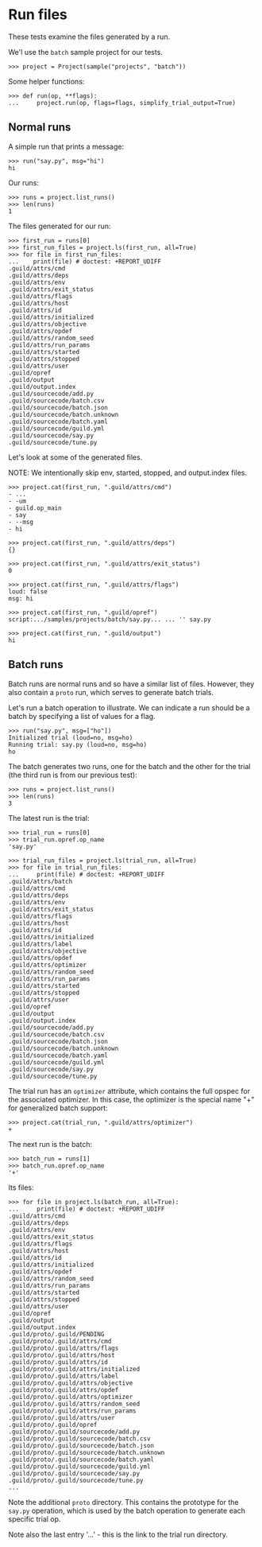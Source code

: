 # Run files

These tests examine the files generated by a run.

We'l use the `batch` sample project for our tests.

    >>> project = Project(sample("projects", "batch"))

Some helper functions:

    >>> def run(op, **flags):
    ...     project.run(op, flags=flags, simplify_trial_output=True)

## Normal runs

A simple run that prints a message:

    >>> run("say.py", msg="hi")
    hi

Our runs:

    >>> runs = project.list_runs()
    >>> len(runs)
    1

The files generated for our run:

    >>> first_run = runs[0]
    >>> first_run_files = project.ls(first_run, all=True)
    >>> for file in first_run_files:
    ...    print(file) # doctest: +REPORT_UDIFF
    .guild/attrs/cmd
    .guild/attrs/deps
    .guild/attrs/env
    .guild/attrs/exit_status
    .guild/attrs/flags
    .guild/attrs/host
    .guild/attrs/id
    .guild/attrs/initialized
    .guild/attrs/objective
    .guild/attrs/opdef
    .guild/attrs/random_seed
    .guild/attrs/run_params
    .guild/attrs/started
    .guild/attrs/stopped
    .guild/attrs/user
    .guild/opref
    .guild/output
    .guild/output.index
    .guild/sourcecode/add.py
    .guild/sourcecode/batch.csv
    .guild/sourcecode/batch.json
    .guild/sourcecode/batch.unknown
    .guild/sourcecode/batch.yaml
    .guild/sourcecode/guild.yml
    .guild/sourcecode/say.py
    .guild/sourcecode/tune.py

Let's look at some of the generated files.

NOTE: We intentionally skip env, started, stopped, and output.index
files.

    >>> project.cat(first_run, ".guild/attrs/cmd")
    - ...
    - -um
    - guild.op_main
    - say
    - --msg
    - hi

    >>> project.cat(first_run, ".guild/attrs/deps")
    {}

    >>> project.cat(first_run, ".guild/attrs/exit_status")
    0

    >>> project.cat(first_run, ".guild/attrs/flags")
    loud: false
    msg: hi

    >>> project.cat(first_run, ".guild/opref")
    script:.../samples/projects/batch/say.py... ... '' say.py

    >>> project.cat(first_run, ".guild/output")
    hi

## Batch runs

Batch runs are normal runs and so have a similar list of
files. However, they also contain a `proto` run, which serves to
generate batch trials.

Let's run a batch operation to illustrate. We can indicate a run
should be a batch by specifying a list of values for a flag.

    >>> run("say.py", msg=["ho"])
    Initialized trial (loud=no, msg=ho)
    Running trial: say.py (loud=no, msg=ho)
    ho

The batch generates two runs, one for the batch and the other for the
trial (the third run is from our previous test):

    >>> runs = project.list_runs()
    >>> len(runs)
    3

The latest run is the trial:

    >>> trial_run = runs[0]
    >>> trial_run.opref.op_name
    'say.py'

    >>> trial_run_files = project.ls(trial_run, all=True)
    >>> for file in trial_run_files:
    ...     print(file) # doctest: +REPORT_UDIFF
    .guild/attrs/batch
    .guild/attrs/cmd
    .guild/attrs/deps
    .guild/attrs/env
    .guild/attrs/exit_status
    .guild/attrs/flags
    .guild/attrs/host
    .guild/attrs/id
    .guild/attrs/initialized
    .guild/attrs/label
    .guild/attrs/objective
    .guild/attrs/opdef
    .guild/attrs/optimizer
    .guild/attrs/random_seed
    .guild/attrs/run_params
    .guild/attrs/started
    .guild/attrs/stopped
    .guild/attrs/user
    .guild/opref
    .guild/output
    .guild/output.index
    .guild/sourcecode/add.py
    .guild/sourcecode/batch.csv
    .guild/sourcecode/batch.json
    .guild/sourcecode/batch.unknown
    .guild/sourcecode/batch.yaml
    .guild/sourcecode/guild.yml
    .guild/sourcecode/say.py
    .guild/sourcecode/tune.py

The trial run has an `optimizer` attribute, which contains the full
opspec for the associated optimizer. In this case, the optimizer is
the special name "+" for generalized batch support:

    >>> project.cat(trial_run, ".guild/attrs/optimizer")
    +

The next run is the batch:

    >>> batch_run = runs[1]
    >>> batch_run.opref.op_name
    '+'

Its files:

    >>> for file in project.ls(batch_run, all=True):
    ...     print(file) # doctest: +REPORT_UDIFF
    .guild/attrs/cmd
    .guild/attrs/deps
    .guild/attrs/env
    .guild/attrs/exit_status
    .guild/attrs/flags
    .guild/attrs/host
    .guild/attrs/id
    .guild/attrs/initialized
    .guild/attrs/opdef
    .guild/attrs/random_seed
    .guild/attrs/run_params
    .guild/attrs/started
    .guild/attrs/stopped
    .guild/attrs/user
    .guild/opref
    .guild/output
    .guild/output.index
    .guild/proto/.guild/PENDING
    .guild/proto/.guild/attrs/cmd
    .guild/proto/.guild/attrs/flags
    .guild/proto/.guild/attrs/host
    .guild/proto/.guild/attrs/id
    .guild/proto/.guild/attrs/initialized
    .guild/proto/.guild/attrs/label
    .guild/proto/.guild/attrs/objective
    .guild/proto/.guild/attrs/opdef
    .guild/proto/.guild/attrs/optimizer
    .guild/proto/.guild/attrs/random_seed
    .guild/proto/.guild/attrs/run_params
    .guild/proto/.guild/attrs/user
    .guild/proto/.guild/opref
    .guild/proto/.guild/sourcecode/add.py
    .guild/proto/.guild/sourcecode/batch.csv
    .guild/proto/.guild/sourcecode/batch.json
    .guild/proto/.guild/sourcecode/batch.unknown
    .guild/proto/.guild/sourcecode/batch.yaml
    .guild/proto/.guild/sourcecode/guild.yml
    .guild/proto/.guild/sourcecode/say.py
    .guild/proto/.guild/sourcecode/tune.py
    ...

Note the additional `proto` directory. This contains the prototype for
the `say.py` operation, which is used by the batch operation to
generate each specific trial op.

Note also the last entry '...' - this is the link to the trial run
directory.
